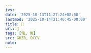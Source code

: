 ```yaml
---
ivs:
date: '2025-10-13T11:27:24+08:00'
lastmod: '2025-10-14T21:46:45-08:00'
title: 󰗞
url: 󰗞
tags: [俺, 俺]
src: GHZR, DCCV
note:
---
```

